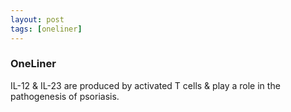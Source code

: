 ```yaml
---
layout: post
tags: [oneliner]
---
```



### OneLiner

IL-12 & IL-23 are produced by activated T cells & play a role in the pathogenesis of psoriasis.
